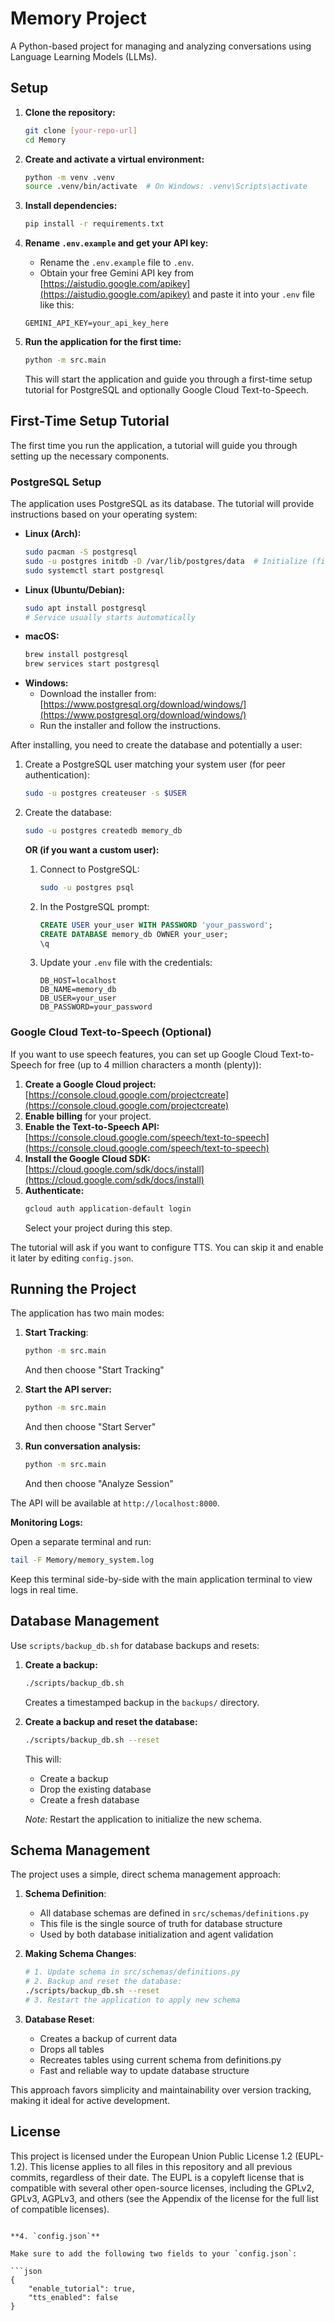 # Memory Project

A Python-based project for managing and analyzing conversations using Language Learning Models (LLMs).

## Setup

1. **Clone the repository:**

    ```bash
    git clone [your-repo-url]
    cd Memory
    ```

2. **Create and activate a virtual environment:**

    ```bash
    python -m venv .venv
    source .venv/bin/activate  # On Windows: .venv\Scripts\activate
    ```

3. **Install dependencies:**

    ```bash
    pip install -r requirements.txt
    ```

4. **Rename `.env.example` and get your API key:**

    *   Rename the `.env.example` file to `.env`.
    *   Obtain your free Gemini API key from [https://aistudio.google.com/apikey](https://aistudio.google.com/apikey) and paste it into your `.env` file like this:

    ```
    GEMINI_API_KEY=your_api_key_here
    ```

5. **Run the application for the first time:**

    ```bash
    python -m src.main
    ```

   This will start the application and guide you through a first-time setup tutorial for PostgreSQL and optionally Google Cloud Text-to-Speech.

## First-Time Setup Tutorial

The first time you run the application, a tutorial will guide you through setting up the necessary components.

### PostgreSQL Setup

The application uses PostgreSQL as its database. The tutorial will provide instructions based on your operating system:

-   **Linux (Arch):**
    ```bash
    sudo pacman -S postgresql
    sudo -u postgres initdb -D /var/lib/postgres/data  # Initialize (first time)
    sudo systemctl start postgresql
    ```
-   **Linux (Ubuntu/Debian):**
    ```bash
    sudo apt install postgresql
    # Service usually starts automatically
    ```
-   **macOS:**
    ```bash
    brew install postgresql
    brew services start postgresql
    ```
-   **Windows:**
    -   Download the installer from: [https://www.postgresql.org/download/windows/](https://www.postgresql.org/download/windows/)
    -   Run the installer and follow the instructions.

After installing, you need to create the database and potentially a user:

1. Create a PostgreSQL user matching your system user (for peer authentication):

    ```bash
    sudo -u postgres createuser -s $USER
    ```

2. Create the database:

    ```bash
    sudo -u postgres createdb memory_db
    ```

    **OR (if you want a custom user):**

    1. Connect to PostgreSQL:

        ```bash
        sudo -u postgres psql
        ```

    2. In the PostgreSQL prompt:

        ```sql
        CREATE USER your_user WITH PASSWORD 'your_password';
        CREATE DATABASE memory_db OWNER your_user;
        \q
        ```

    3. Update your `.env` file with the credentials:

        ```
        DB_HOST=localhost
        DB_NAME=memory_db
        DB_USER=your_user
        DB_PASSWORD=your_password
        ```

### Google Cloud Text-to-Speech (Optional)

If you want to use speech features, you can set up Google Cloud Text-to-Speech for free (up to 4 million characters a month (plenty)):

1. **Create a Google Cloud project:** [https://console.cloud.google.com/projectcreate](https://console.cloud.google.com/projectcreate)
2. **Enable billing** for your project.
3. **Enable the Text-to-Speech API:** [https://console.cloud.google.com/speech/text-to-speech](https://console.cloud.google.com/speech/text-to-speech)
4. **Install the Google Cloud SDK:** [https://cloud.google.com/sdk/docs/install](https://cloud.google.com/sdk/docs/install)
5. **Authenticate:**
    ```bash
    gcloud auth application-default login
    ```
    Select your project during this step.

The tutorial will ask if you want to configure TTS. You can skip it and enable it later by editing `config.json`.

## Running the Project

The application has two main modes:

1. **Start Tracking**:

    ```bash
    python -m src.main
    ```
    And then choose "Start Tracking"

2. **Start the API server:**
    ```bash
    python -m src.main
    ```
    And then choose "Start Server"

3. **Run conversation analysis:**

    ```bash
    python -m src.main
    ```

    And then choose "Analyze Session"

The API will be available at `http://localhost:8000`.

**Monitoring Logs:**

Open a separate terminal and run:

```bash
tail -F Memory/memory_system.log
```

Keep this terminal side-by-side with the main application terminal to view logs in real time.

## Database Management

Use `scripts/backup_db.sh` for database backups and resets:

1. **Create a backup:**

    ```bash
    ./scripts/backup_db.sh
    ```

    Creates a timestamped backup in the `backups/` directory.

2. **Create a backup and reset the database:**

    ```bash
    ./scripts/backup_db.sh --reset
    ```

    This will:

    -   Create a backup
    -   Drop the existing database
    -   Create a fresh database

    *Note:* Restart the application to initialize the new schema.

## Schema Management

The project uses a simple, direct schema management approach:

1. **Schema Definition**:
    -   All database schemas are defined in `src/schemas/definitions.py`
    -   This file is the single source of truth for database structure
    -   Used by both database initialization and agent validation

2. **Making Schema Changes**:

    ```bash
    # 1. Update schema in src/schemas/definitions.py
    # 2. Backup and reset the database:
    ./scripts/backup_db.sh --reset
    # 3. Restart the application to apply new schema
    ```

3. **Database Reset**:
    -   Creates a backup of current data
    -   Drops all tables
    -   Recreates tables using current schema from definitions.py
    -   Fast and reliable way to update database structure

This approach favors simplicity and maintainability over version tracking, making it ideal for active development.

## License

This project is licensed under the European Union Public License 1.2 (EUPL-1.2). This license applies to all files in this repository and all previous commits, regardless of their date. The EUPL is a copyleft license that is compatible with several other open-source licenses, including the GPLv2, GPLv3, AGPLv3, and others (see the Appendix of the license for the full list of compatible licenses).
```

**4. `config.json`**

Make sure to add the following two fields to your `config.json`:

```json
{
    "enable_tutorial": true,
    "tts_enabled": false
}
```